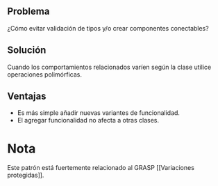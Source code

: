 ## Problema
¿Cómo evitar validación de tipos y/o crear componentes conectables?

## Solución
Cuando los comportamientos relacionados varíen según la clase utilice operaciones polimórficas.

## Ventajas
- Es más simple añadir nuevas variantes de funcionalidad.
- El agregar funcionalidad no afecta a otras clases.

# Nota
Este patrón está fuertemente relacionado al GRASP [[Variaciones protegidas]].